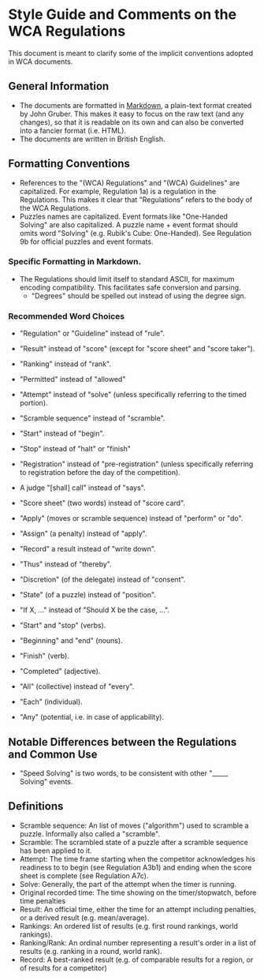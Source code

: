 # Style Guide and Comments on the WCA Regulations

This document is meant to clarify some of the implicit conventions adopted in WCA documents.

## General Information

- The documents are formatted in [Markdown](http://daringfireball.net/projects/markdown/), a plain-text format created by John Gruber. This makes it easy to focus on the raw text (and any changes), so that it is readable on its own and can also be converted into a fancier format (i.e. HTML).
- The documents are written in British English.

## Formatting Conventions

- References to the "(WCA) Regulations" and "(WCA) Guidelines" are capitalized. For example, Regulation 1a) is a regulation in the Regulations. This makes it clear that "Regulations" refers to the body of the WCA Regulations.
- Puzzles names are capitalized. Event formats like "One-Handed Solving" are also capitalized. A puzzle name + event format should omits word "Solving" (e.g. Rubik's Cube: One-Handed). See Regulation 9b for official puzzles and event formats.

### Specific Formatting in Markdown.

- The Regulations should limit itself to standard ASCII, for maximum encoding compatibility. This facilitates safe conversion and parsing.
    - "Degrees" should be spelled out instead of using the degree sign.

### Recommended Word Choices

- "Regulation" or "Guideline" instead of "rule".
- "Result" instead of "score" (except for "score sheet" and "score taker").
- "Ranking" instead of "rank".
- "Permitted" instead of "allowed"
- "Attempt" instead of "solve" (unless specifically referring to the timed portion).
- "Scramble sequence" instead of "scramble".
- "Start" instead of "begin".
- "Stop" instead of "halt" or "finish"
- "Registration" instead of "pre-registration" (unless specifically referring to registration before the day of the competition).
- A judge "[shall] call" instead of "says".
- "Score sheet" (two words) instead of "score card".
- "Apply" (moves or scramble sequence) instead of "perform" or "do".
- "Assign" (a penalty) instead of "apply".
- "Record" a result instead of "write down".
- "Thus" instead of "thereby".
- "Discretion" (of the delegate) instead of "consent".
- "State" (of a puzzle) instead of "position".

- "If X, ..." instead of "Should X be the case, ...".

- "Start" and "stop" (verbs).
- "Beginning" and "end" (nouns).
- "Finish" (verb).
- "Completed" (adjective).

- "All" (collective) instead of "every".
- "Each" (individual).
- "Any" (potential, i.e. in case of applicability).


## Notable Differences between the Regulations and Common Use

- "Speed Solving" is two words, to be consistent with other "_____ Solving" events.


## Definitions

- Scramble sequence: An list of moves ("algorithm") used to scramble a puzzle. Informally also called a "scramble".
- Scramble: The scrambled state of a puzzle after a scramble sequence has been applied to it.
- Attempt: The time frame starting when the competitor acknowledges his readiness to to begin (see Regulation A3b1) and ending when the score sheet is complete (see Regulation A7c).
- Solve: Generally, the part of the attempt when the timer is running.
- Original recorded time: The time showing on the timer/stopwatch, before time penalties
- Result: An official time, either the time for an attempt including penalties, or a derived result (e.g. mean/average).
- Rankings: An ordered list of results (e.g. first round rankings, world rankings).
- Ranking/Rank: An ordinal number representing a result's order in a list of results (e.g. ranking in a round, world rank).
- Record: A best-ranked result (e.g. of comparable results for a region, or of results for a competitor)